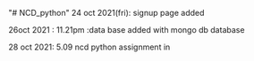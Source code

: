 "# NCD_python" 
24 oct 2021(fri):  signup page added

26oct 2021 : 11.21pm :data base added with mongo db database


28 oct 2021: 5.09
ncd python assignment in 

